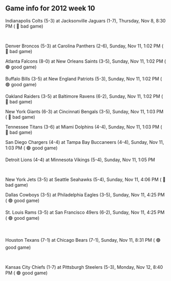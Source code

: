 ## Game info for 2012 week 10
Indianapolis Colts (5-3) at Jacksonville Jaguars (1-7), Thursday, Nov 8, 8:30 PM (	:red_circle: bad game)


<br/>

Denver Broncos (5-3) at Carolina Panthers (2-6), Sunday, Nov 11, 1:02 PM (	:red_circle: bad game)

Atlanta Falcons (8-0) at New Orleans Saints (3-5), Sunday, Nov 11, 1:02 PM (	:green_circle: good game)

Buffalo Bills (3-5) at New England Patriots (5-3), Sunday, Nov 11, 1:02 PM (	:green_circle: good game)

Oakland Raiders (3-5) at Baltimore Ravens (6-2), Sunday, Nov 11, 1:02 PM (	:red_circle: bad game)

New York Giants (6-3) at Cincinnati Bengals (3-5), Sunday, Nov 11, 1:03 PM (	:red_circle: bad game)

Tennessee Titans (3-6) at Miami Dolphins (4-4), Sunday, Nov 11, 1:03 PM (	:red_circle: bad game)

San Diego Chargers (4-4) at Tampa Bay Buccaneers (4-4), Sunday, Nov 11, 1:03 PM (	:green_circle: good game)

Detroit Lions (4-4) at Minnesota Vikings (5-4), Sunday, Nov 11, 1:05 PM


<br/>

New York Jets (3-5) at Seattle Seahawks (5-4), Sunday, Nov 11, 4:06 PM (	:red_circle: bad game)

Dallas Cowboys (3-5) at Philadelphia Eagles (3-5), Sunday, Nov 11, 4:25 PM (	:green_circle: good game)

St. Louis Rams (3-5) at San Francisco 49ers (6-2), Sunday, Nov 11, 4:25 PM (	:green_circle: good game)


<br/>

Houston Texans (7-1) at Chicago Bears (7-1), Sunday, Nov 11, 8:31 PM (	:green_circle: good game)


<br/>

Kansas City Chiefs (1-7) at Pittsburgh Steelers (5-3), Monday, Nov 12, 8:40 PM (	:green_circle: good game)

